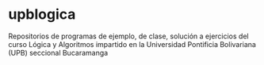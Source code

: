 # upblogica
Repositorios de programas de ejemplo, de clase, solución a ejercicios del curso Lógica y Algoritmos impartido en la Universidad Pontificia Bolivariana (UPB) seccional Bucaramanga

